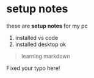 # setup notes

these are **setup notes** for my pc

1. installed vs code
2. installed desktop ok

>learning markdown

Fixed your typo here!


